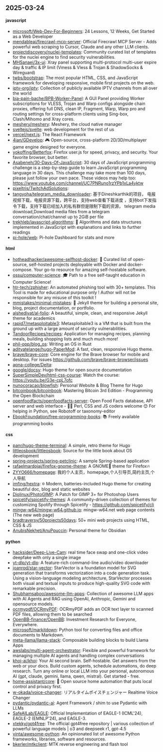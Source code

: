 ## 2025-03-24

#### javascript
* [microsoft/Web-Dev-For-Beginners](https://github.com/microsoft/Web-Dev-For-Beginners): 24 Lessons, 12 Weeks, Get Started as a Web Developer
* [mendableai/firecrawl-mcp-server](https://github.com/mendableai/firecrawl-mcp-server): Official Firecrawl MCP Server - Adds powerful web scraping to Cursor, Claude and any other LLM clients.
* [projectdiscovery/nuclei-templates](https://github.com/projectdiscovery/nuclei-templates): Community curated list of templates for the nuclei engine to find security vulnerabilities.
* [MHSanaei/3x-ui](https://github.com/MHSanaei/3x-ui): Xray panel supporting multi-protocol multi-user expire day & traffic & IP limit (Vmess & Vless & Trojan & ShadowSocks & Wireguard)
* [twbs/bootstrap](https://github.com/twbs/bootstrap): The most popular HTML, CSS, and JavaScript framework for developing responsive, mobile first projects on the web.
* [iptv-org/iptv](https://github.com/iptv-org/iptv): Collection of publicly available IPTV channels from all over the world
* [bia-pain-bache/BPB-Worker-Panel](https://github.com/bia-pain-bache/BPB-Worker-Panel): A GUI Panel providing Worker subscriptions for VLESS, Trojan and Warp configs alongside chain proxies, offering full DNS, clean IP, Fragment, Warp, Warp pro and routing settings for cross-platform clients using Sing-box, Clash/Mihomo and Xray cores.
* [meshery/meshery](https://github.com/meshery/meshery): Meshery, the cloud native manager
* [sveltejs/svelte](https://github.com/sveltejs/svelte): web development for the rest of us
* [vercel/next.js](https://github.com/vercel/next.js): The React Framework
* [4ian/GDevelop](https://github.com/4ian/GDevelop): 🎮 Open-source, cross-platform 2D/3D/multiplayer game engine designed for everyone.
* [yokoffing/Betterfox](https://github.com/yokoffing/Betterfox): Firefox user.js for speed, privacy, and security. Your favorite browser, but better.
* [Asabeneh/30-Days-Of-JavaScript](https://github.com/Asabeneh/30-Days-Of-JavaScript): 30 days of JavaScript programming challenge is a step-by-step guide to learn JavaScript programming language in 30 days. This challenge may take more than 100 days, please just follow your own pace. These videos may help too: https://www.youtube.com/channel/UC7PNRuno1rzYPb1xLa4yktw
* [pixeltris/TwitchAdSolutions](https://github.com/pixeltris/TwitchAdSolutions): 
* [tangyoha/telegram_media_downloader](https://github.com/tangyoha/telegram_media_downloader): 基于Dineshkarthik的项目， 电报视频下载，电报资源下载，跨平台，支持web查看下载进度 ，支持bot下发指令下载，支持下载已经加入的私有群但是限制下载的资源， telegram media download,Download media files from a telegram conversation/chat/channel up to 2GiB per file
* [trekhleb/javascript-algorithms](https://github.com/trekhleb/javascript-algorithms): 📝 Algorithms and data structures implemented in JavaScript with explanations and links to further readings
* [pi-hole/web](https://github.com/pi-hole/web): Pi-hole Dashboard for stats and more

#### html
* [hotheadhacker/awesome-selfhost-docker](https://github.com/hotheadhacker/awesome-selfhost-docker): 🚀 Curated list of open-source, self-hosted projects deployable with Docker and docker-compose. Your go-to resource for amazing self-hostable software.
* [ossu/computer-science](https://github.com/ossu/computer-science): 🎓 Path to a free self-taught education in Computer Science!
* [htr-tech/zphisher](https://github.com/htr-tech/zphisher): An automated phishing tool with 30+ templates. This Tool is made for educational purpose only ! Author will not be responsible for any misuse of this toolkit !
* [mmistakes/minimal-mistakes](https://github.com/mmistakes/minimal-mistakes): 📐 Jekyll theme for building a personal site, blog, project documentation, or portfolio.
* [alshedivat/al-folio](https://github.com/alshedivat/al-folio): A beautiful, simple, clean, and responsive Jekyll theme for academics
* [rapid7/metasploitable3](https://github.com/rapid7/metasploitable3): Metasploitable3 is a VM that is built from the ground up with a large amount of security vulnerabilities.
* [TandoorRecipes/recipes](https://github.com/TandoorRecipes/recipes): Application for managing recipes, planning meals, building shopping lists and much much more!
* [phil-opp/blog_os](https://github.com/phil-opp/blog_os): Writing an OS in Rust
* [adityatelange/hugo-PaperMod](https://github.com/adityatelange/hugo-PaperMod): A fast, clean, responsive Hugo theme.
* [brave/brave-core](https://github.com/brave/brave-core): Core engine for the Brave browser for mobile and desktop. For issues https://github.com/brave/brave-browser/issues
* [apna-college/Delta](https://github.com/apna-college/Delta): 
* [google/docsy](https://github.com/google/docsy): Hugo theme for open source documentation
* [SuperSimpleDev/html-css-course](https://github.com/SuperSimpleDev/html-css-course): Watch the course: https://youtu.be/G3e-cpL7ofc
* [nunocoracao/blowfish](https://github.com/nunocoracao/blowfish): Personal Website & Blog Theme for Hugo
* [bitcoinbook/bitcoinbook](https://github.com/bitcoinbook/bitcoinbook): Mastering Bitcoin 3rd Edition - Programming the Open Blockchain
* [openfoodfacts/openfoodfacts-server](https://github.com/openfoodfacts/openfoodfacts-server): Open Food Facts database, API server and web interface - 🐪🦋 Perl, CSS and JS coders welcome 😊 For helping in Python, see Robotoff or taxonomy-editor
* [EbookFoundation/free-programming-books](https://github.com/EbookFoundation/free-programming-books): 📚 Freely available programming books

#### css
* [panr/hugo-theme-terminal](https://github.com/panr/hugo-theme-terminal): A simple, retro theme for Hugo
* [littleosbook/littleosbook](https://github.com/littleosbook/littleosbook): Source for the little book about OS development
* [spring-projects/spring-petclinic](https://github.com/spring-projects/spring-petclinic): A sample Spring-based application
* [rafaelmardojai/firefox-gnome-theme](https://github.com/rafaelmardojai/firefox-gnome-theme): A GNOME👣 theme for Firefox🔥
* [ZYYO666/homepage](https://github.com/ZYYO666/homepage): 我的个人主页，homepage,个人引导页,简约主页,个人导航
* [imfing/hextra](https://github.com/imfing/hextra): 🔯 Modern, batteries-included Hugo theme for creating beautiful doc, blog and static websites
* [Diolinux/PhotoGIMP](https://github.com/Diolinux/PhotoGIMP): A Patch for GIMP 3+ for Photoshop Users
* [spicetify/spicetify-themes](https://github.com/spicetify/spicetify-themes): A community-driven collection of themes for customizing Spotify through Spicetify - https://github.com/spicetify/cli
* [mingw-w64/mingw-w64.github.io](https://github.com/mingw-w64/mingw-w64.github.io): mingw-w64.net web page contents (The new web page)
* [bradtraversy/50projects50days](https://github.com/bradtraversy/50projects50days): 50+ mini web projects using HTML, CSS & JS
* [AnubisNekhet/AnuPpuccin](https://github.com/AnubisNekhet/AnuPpuccin): Personal theme for Obsidian

#### python
* [hacksider/Deep-Live-Cam](https://github.com/hacksider/Deep-Live-Cam): real time face swap and one-click video deepfake with only a single image
* [yt-dlp/yt-dlp](https://github.com/yt-dlp/yt-dlp): A feature-rich command-line audio/video downloader
* [joanrod/star-vector](https://github.com/joanrod/star-vector): StarVector is a foundation model for SVG generation that transforms vectorization into a code generation task. Using a vision-language modeling architecture, StarVector processes both visual and textual inputs to produce high-quality SVG code with remarkable precision.
* [Shubhamsaboo/awesome-llm-apps](https://github.com/Shubhamsaboo/awesome-llm-apps): Collection of awesome LLM apps with AI Agents and RAG using OpenAI, Anthropic, Gemini and opensource models.
* [ocrmypdf/OCRmyPDF](https://github.com/ocrmypdf/OCRmyPDF): OCRmyPDF adds an OCR text layer to scanned PDF files, allowing them to be searched
* [OpenBB-finance/OpenBB](https://github.com/OpenBB-finance/OpenBB): Investment Research for Everyone, Everywhere.
* [microsoft/markitdown](https://github.com/microsoft/markitdown): Python tool for converting files and office documents to Markdown.
* [meta-llama/llama-stack](https://github.com/meta-llama/llama-stack): Composable building blocks to build Llama Apps
* [awslabs/multi-agent-orchestrator](https://github.com/awslabs/multi-agent-orchestrator): Flexible and powerful framework for managing multiple AI agents and handling complex conversations
* [khoj-ai/khoj](https://github.com/khoj-ai/khoj): Your AI second brain. Self-hostable. Get answers from the web or your docs. Build custom agents, schedule automations, do deep research. Turn any online or local LLM into your personal, autonomous AI (gpt, claude, gemini, llama, qwen, mistral). Get started - free.
* [home-assistant/core](https://github.com/home-assistant/core): 🏡 Open source home automation that puts local control and privacy first.
* [w-okada/voice-changer](https://github.com/w-okada/voice-changer): リアルタイムボイスチェンジャー Realtime Voice Changer
* [pydantic/pydantic-ai](https://github.com/pydantic/pydantic-ai): Agent Framework / shim to use Pydantic with LLMs
* [SafeAILab/EAGLE](https://github.com/SafeAILab/EAGLE): Official Implementation of EAGLE-1 (ICML'24), EAGLE-2 (EMNLP'24), and EAGLE-3.
* [xtekky/gpt4free](https://github.com/xtekky/gpt4free): The official gpt4free repository | various collection of powerful language models | o3 and deepseek r1, gpt-4.5
* [vinta/awesome-python](https://github.com/vinta/awesome-python): An opinionated list of awesome Python frameworks, libraries, software and resources.
* [bkerler/mtkclient](https://github.com/bkerler/mtkclient): MTK reverse engineering and flash tool
